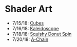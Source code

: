# Shader Art
* 7/15/18: [Cubes](https://captainpainway.github.com/shader-art/cubes)
* 7/16/18: [Kaleidoscope](https://captainpainway.github.com/shader-art/kaleidoscope)
* 7/18/18: [Squishy Donut Spin](https://captainpainway.github.com/shader-art/squishydonutspin)
* 7/20/18: [A-Chain](https://captainpainway.github.com/shader-art/a-chain)
